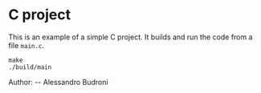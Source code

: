 # C project

This is an example of a simple C project. It builds and run the code from a file `main.c`.

```
make
./build/main
```

Author:
-- Alessandro Budroni
